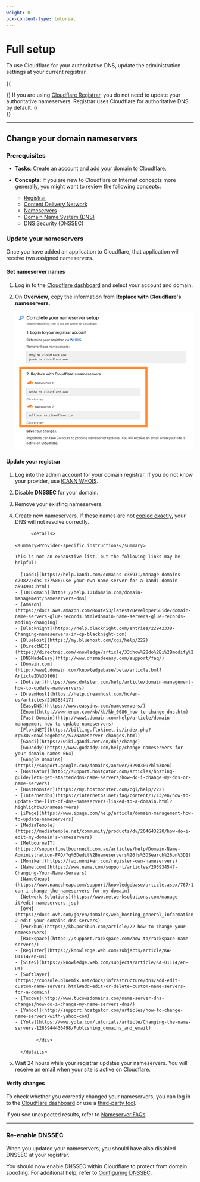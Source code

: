 ```yaml
---
weight: 0
pcx-content-type: tutorial
---
```


# Full setup

To use Cloudflare for your authoritative DNS, update the administration settings at your current registrar.

{{<Aside type="note" header="Note:">}}
If you are using [Cloudflare Registrar](https://developers.cloudflare.com/registrar), you do not need to update your authoritative nameservers. Registrar uses Cloudflare for authoritative DNS by default.
{{</Aside>}}

---

## Change your domain nameservers

### Prerequisites

- **Tasks**: Create an account and [add your domain](https://support.cloudflare.com/hc/articles/201720164) to Cloudflare.
- **Concepts**: If you are new to Cloudflare or Internet concepts more generally, you might want to review the following concepts:

  - [Registrar](https://www.cloudflare.com/learning/dns/glossary/what-is-a-domain-name-registrar/)
  - [Content Delivery Network](https://www.cloudflare.com/learning/cdn/what-is-a-cdn/)
  - [Nameservers](https://www.cloudflare.com/learning/dns/dns-server-types)
  - [Domain Name System (DNS)](https://www.cloudflare.com/learning/dns/what-is-dns/)
  - [DNS Security (DNSSEC)](https://www.cloudflare.com/learning/dns/dns-security/)

### Update your nameservers

Once you have added an application to Cloudflare, that application will receive two assigned nameservers.

#### Get nameserver names

1. Log in to the [Cloudflare dashboard](https://dash.cloudflare.com) and select your account and domain.
1. On **Overview**, copy the information from **Replace with Cloudflare's nameservers**.

   ![get nameserver names from the Overview page of your domain](../static/nameserver-names.png)

#### Update your registrar

1.  Log into the admin account for your domain registrar. If you do not know your provider, use [ICANN WHOIS](https://whois.icann.org/).
1.  Disable **DNSSEC** for your domain.
1.  Remove your existing nameservers.
1.  Create new nameservers. If these names are not [copied exactly](#get-nameserver-names), your DNS will not resolve correctly.

              <details>

        <summary>Provider-specific instructions</summary>

    <div>

        This is not an exhaustive list, but the following links may be helpful:

        - [1and1](https://help.1and1.com/domains-c36931/manage-domains-c79822/dns-c37586/use-your-own-name-server-for-a-1and1-domain-a594904.html)
        - [101Domain](https://help.101domain.com/domain-management/nameservers-dns)
        - [Amazon](https://docs.aws.amazon.com/Route53/latest/DeveloperGuide/domain-name-servers-glue-records.html#domain-name-servers-glue-records-adding-changing)
        - [Blacknight](https://help.blacknight.com/entries/22942338-Changing-nameservers-in-cp-blacknight-com)
        - [BlueHost](https://my.bluehost.com/cgi/help/222)
        - [DirectNIC](https://directnic.com/knowledge/article/33:how%2Bdo%2Bi%2Bmodify%2Bname%2Bservers%2Bfor%2Bmy%2Bdomain%2Bname%253F)
        - [DNSMadeEasy](http://www.dnsmadeeasy.com/support/faq/)
        - [Domain.com](http://www1.domain.com/knowledgebase/beta/article.bml?ArticleID%3D166)
        - [Dotster](https://www.dotster.com/help/article/domain-management-how-to-update-nameservers)
        - [DreamHost](https://help.dreamhost.com/hc/en-us/articles/216385417)
        - [EasyDNS](https://www.easydns.com/nameservers/)
        - [Enom](http://www.enom.com/kb/kb/kb_0086_how-to-change-dns.htm)
        - [Fast Domain](http://www1.domain.com/help/article/domain-management-how-to-update-nameservers)
        - [FlokiNET](https://billing.flokinet.is/index.php?rp%3D/knowledgebase/57/Nameserver-changes.html)
        - [Gandi](https://wiki.gandi.net/en/dns/change)
        - [GoDaddy](https://www.godaddy.com/help/change-nameservers-for-your-domain-names-664)
        - [Google Domains](https://support.google.com/domains/answer/3290309?hl%3Den)
        - [HostGator](http://support.hostgator.com/articles/hosting-guide/lets-get-started/dns-name-servers/how-do-i-change-my-dns-or-name-servers)
        - [HostMonster](https://my.hostmonster.com/cgi/help/222)
        - [Internetdbs](https://internetbs.net/faq/content/1/13/en/how-to-update-the-list-of-dns-nameservers-linked-to-a-domain.html?highlight%3Dnameservers)
        - [iPage](https://www.ipage.com/help/article/domain-management-how-to-update-nameservers)
        - [MediaTemple](https://mediatemple.net/community/products/dv/204643220/how-do-i-edit-my-domain's-nameservers)
        - [MelbourneIT](https://support.melbourneit.com.au/articles/help/Domain-Name-Administration-FAQ/?q%3Dedit%2Bnameservers%26fs%3DSearch%26pn%3D1)
        - [Moniker](https://faq.moniker.com/register-own-nameservers)
        - [Name.com](https://www.name.com/support/articles/205934547-Changing-Your-Name-Servers)
        - [NameCheap](https://www.namecheap.com/support/knowledgebase/article.aspx/767/10/how-can-i-change-the-nameservers-for-my-domain)
        - [Network Solutions](https://www.networksolutions.com/manage-it/edit-nameservers.jsp)
        - [OVH](https://docs.ovh.com/gb/en/domains/web_hosting_general_information_about_dns_servers/#step-2-edit-your-domains-dns-servers)
        - [Porkbun](https://kb.porkbun.com/article/22-how-to-change-your-nameservers)
        - [Rackspace](https://support.rackspace.com/how-to/rackspace-name-servers/)
        - [Register](https://knowledge.web.com/subjects/article/KA-01114/en-us)
        - [Site5](https://knowledge.web.com/subjects/article/KA-01114/en-us)
        - [Softlayer](https://console.bluemix.net/docs/infrastructure/dns/add-edit-custom-name-servers.html#add-edit-or-delete-custom-name-servers-for-a-domain)
        - [Tucows](http://www.tucowsdomains.com/name-server-dns-changes/how-do-i-change-my-name-servers-dns/)
        - [Yahoo!](http://support.hostgator.com/articles/how-to-change-name-servers-with-yahoo-com)
        - [Yola](https://www.yola.com/tutorials/article/Changing-the-name-servers-1285944436498/Publishing_domains_and_email)

                </div>

          </details>

1.  Wait 24 hours while your registrar updates your nameservers. You will receive an email when your site is active on Cloudflare.

#### Verify changes

To check whether you correctly changed your nameservers, you can log in to the [Cloudflare dashboard](https://dash.cloudflare.com) or use a [third-party tool](https://www.whatsmydns.net/).

If you see unexpected results, refer to [Nameserver FAQs](/zone-setups/troubleshooting#nameservers).

---

### Re-enable DNSSEC

When you updated your nameservers, you should have also disabled DNSSEC at your registrar.

You should now enable DNSSEC within Cloudflare to protect from domain spoofing. For additional help, refer to [Configuring DNSSEC](https://support.cloudflare.com/hc/articles/360006660072).
